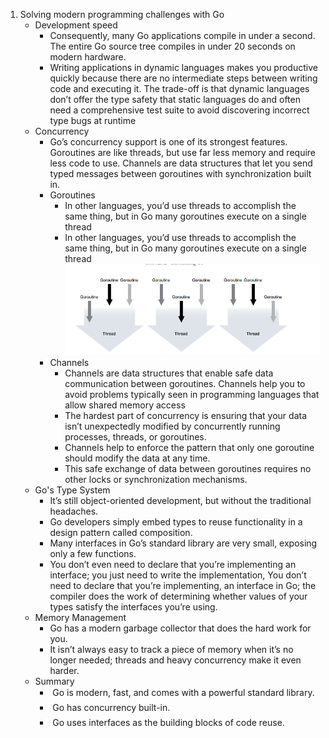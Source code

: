1. Solving modern programming challenges with Go
    - Development speed
        -  Consequently, many Go applications compile in under a second. The entire Go source tree compiles in under 20 seconds on modern hardware.
        - Writing applications in dynamic languages makes you productive quickly because
there are no intermediate steps between writing code and executing it. The trade-off
is that dynamic languages don’t offer the type safety that static languages do and often
need a comprehensive test suite to avoid discovering incorrect type bugs at runtime
    - Concurrency
        - Go’s concurrency support is one of its strongest features. Goroutines are like
threads, but use far less memory and require less code to use. Channels are data structures that let you send typed messages between goroutines with synchronization built
in.
        - Goroutines
            -  In other languages, you’d use threads to accomplish the
same thing, but in Go many goroutines execute on a single thread
            -  In other languages, you’d use threads to accomplish the
same thing, but in Go many goroutines execute on a single thread
 ![Roroutine](https://github.com/mukeshpilaniya/blog/blob/master/_posts/Golang/images/Screenshot%20from%202022-08-06%2000-35-50.png?raw=true)
        - Channels
            - Channels are data structures that enable safe data communication between goroutines. Channels help you to avoid problems typically seen in programming languages
that allow shared memory access
            - The hardest part of concurrency is ensuring that your data isn’t unexpectedly
modified by concurrently running processes, threads, or goroutines. 
            -  Channels help to enforce the pattern that only one goroutine should modify the data at any time.
            - This safe exchange of data between goroutines requires no other locks or synchronization mechanisms.
    - Go's Type System
        - It’s still object-oriented development, but without the traditional headaches.
        -  Go developers simply embed types to reuse functionality in a design pattern
called composition.
        -  Many interfaces in Go’s standard library are
very small, exposing only a few functions. 
        - You don’t even need to
declare that you’re implementing an interface; you just need to write the implementation, You don’t need to declare that you’re implementing, an interface in Go; the compiler does the work of determining whether values of your
types satisfy the interfaces you’re using.
    - Memory Management
        -  Go has a modern garbage collector that does the
hard work for you. 
        -  It isn’t
always easy to track a piece of memory when it’s no longer needed; threads and heavy
concurrency make it even harder.
    - Summary
        -  Go is modern, fast, and comes with a powerful standard library.
        -  Go has concurrency built-in.
        -  Go uses interfaces as the building blocks of code reuse.
